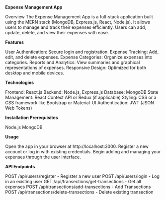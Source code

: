 **Expense Management App**

Overview
The Expense Management App is a full-stack application built using the MERN stack (MongoDB, Express.js, React, Node.js). It allows users to manage and track their expenses efficiently. Users can add, update, delete, and view their expenses with ease.

**Features**

User Authentication: Secure login and registration.
Expense Tracking: Add, edit, and delete expenses.
Expense Categories: Organize expenses into categories.
Reports and Analytics: View summaries and graphical representations of expenses.
Responsive Design: Optimized for both desktop and mobile devices.


**Technologies**

Frontend: React.js
Backend: Node.js, Express.js
Database: MongoDB
State Management: React Context API or Redux (if applicable)
Styling: CSS or a CSS framework like Bootstrap or Material-UI
Authentication: JWT (JSON Web Tokens)


**Installation Prerequisites**

Node.js
MongoDB

**Usage**

Open the app in your browser at http://localhost:3000.
Register a new account or log in with existing credentials.
Begin adding and managing your expenses through the user interface.

**API Endpoints**

POST /api/users/register - Register a new user
POST /api/users/login - Log in an existing user
GET /api/transections/get-transections - Get all expenses
POST /api/transections/add-transections - Add Transections
POST /api/transections/delete-transections - Delete existing transection
